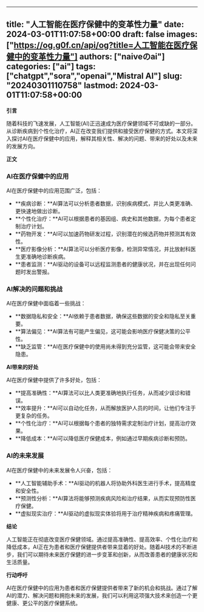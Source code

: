 
---
title: "人工智能在医疗保健中的变革性力量"
date: 2024-03-01T11:07:58+00:00
draft: false
images: ["https://og.g0f.cn/api/og?title=人工智能在医疗保健中的变革性力量"]
authors: ["naiveのai"]
categories: ["ai"]
tags: ["chatgpt","sora","openai","Mistral AI"]
slug: "20240301110758"
lastmod: 2024-03-01T11:07:58+00:00
---
**引言**

随着科技的飞速发展，人工智能(AI)正迅速成为医疗保健领域不可或缺的一部分。从诊断疾病到个性化治疗，AI正在改变我们提供和接受医疗保健的方式。本文将深入探讨AI在医疗保健中的应用，解释其相关性、解决的问题、带来的好处以及未来的发展方向。

**正文**

### AI在医疗保健中的应用

AI在医疗保健中的应用范围广泛，包括：

- **疾病诊断：**AI算法可以分析患者数据，识别疾病模式，并比人类更准确、更快速地做出诊断。
- **个性化治疗：**AI可以根据患者的基因组、病史和其他数据，为每个患者定制治疗计划。
- **药物开发：**AI可以加速药物研发过程，识别潜在的候选药物并预测其有效性。
- **医疗影像分析：**AI算法可以分析医疗影像，检测异常情况，并比放射科医生更准确地诊断疾病。
- **患者监测：**AI驱动的设备可以远程监测患者的健康状况，并在出现任何问题时发出警报。

### AI解决的问题和挑战

AI在医疗保健中面临着一些挑战：

- **数据隐私和安全：**AI依赖于患者数据，确保这些数据的安全和隐私至关重要。
- **算法偏见：**AI算法有可能产生偏见，这可能会影响医疗保健决策的公平性。
- **缺乏监管：**AI在医疗保健中的使用尚未得到充分监管，这可能会带来安全隐患。

**AI带来的好处**

AI在医疗保健中提供了许多好处，包括：

- **提高准确性：**AI算法可以比人类更准确地执行任务，从而减少误诊和错误。
- **效率提升：**AI可以自动化任务，从而解放医护人员的时间，让他们专注于更复杂的任务。
- **个性化治疗：**AI可以根据每个患者的独特需求定制治疗计划，提高治疗效果。
- **降低成本：**AI可以降低医疗保健成本，例如通过早期疾病诊断和预防。

### AI的未来发展

AI在医疗保健中的未来发展令人兴奋，包括：

- **人工智能辅助手术：**AI驱动的机器人将协助外科医生进行手术，提高精度和安全性。
- **预测性分析：**AI算法将能够预测疾病风险和治疗结果，从而实现预防性医疗保健。
- **虚拟现实治疗：**AI驱动的虚拟现实体验将用于治疗精神疾病和疼痛管理。

**结论**

人工智能正在彻底改变医疗保健领域。通过提高准确性、提高效率、个性化治疗和降低成本，AI正在为患者和医疗保健提供者带来显着的好处。随着AI技术的不断进步，我们可以期待未来医疗保健的进一步变革和创新，从而改善患者的健康状况和生活质量。

**行动呼吁**

AI在医疗保健中的应用为患者和医疗保健提供者带来了新的机会和挑战。通过了解AI的潜力、解决问题和拥抱未来的发展，我们可以利用这项强大技术来创造一个更健康、更公平的医疗保健系统。